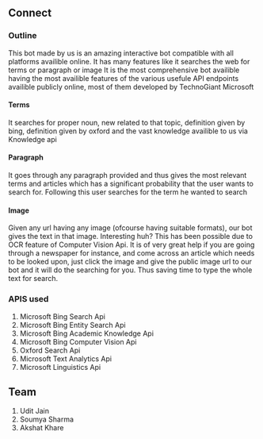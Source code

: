 ## Connect
### Outline
This bot made by us is an amazing interactive bot compatible with all platforms availible online.
It has many features like it searches the web for terms or paragraph or image
It is the most comprehensive bot availible having the most availible features of the 
various usefule API endpoints availible publicly online, most of them developed by TechnoGiant Microsoft
#### Terms
It searches for proper noun, new related to that topic, definition given by bing, 
definition given by oxford and the vast knowledge availible to us via Knowledge api
#### Paragraph
It goes through any paragraph provided and thus gives the most relevant terms and articles which 
has a significant probability that the user wants to search for. Following this user searches for 
the term he wanted to search
#### Image
Given any url having any image (ofcourse having suitable formats), our bot gives the text in that image.
Interesting huh? This has been possible due to OCR feature of Computer Vision Api.
It is of very great help if you are going through a newspaper for instance, and come across an article which
needs to be looked upon, just click the image and give the public image url to our bot and it will do
the searching for you. Thus saving time to type the whole text for search.

### APIS used
1. Microsoft Bing Search Api
2. Microsoft Bing Entity Search Api
3. Microsoft Bing Academic Knowledge Api
4. Microsoft Bing Computer Vision Api
5. Oxford Search Api
6. Microsoft Text Analytics Api
7. Microsoft Linguistics Api

## Team
 1. Udit Jain
 2. Soumya Sharma
 3. Akshat Khare




